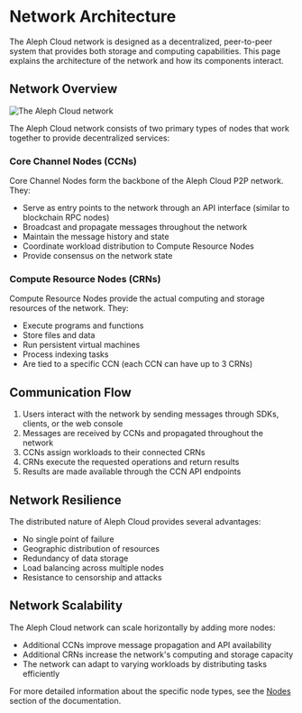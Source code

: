 # Network Architecture

The Aleph Cloud network is designed as a decentralized, peer-to-peer system that provides both storage and computing capabilities. This page explains the architecture of the network and how its components interact.

## Network Overview

![The Aleph Cloud network](/assets/images/network/CCN-Network.svg)

The Aleph Cloud network consists of two primary types of nodes that work together to provide decentralized services:

### Core Channel Nodes (CCNs)

Core Channel Nodes form the backbone of the Aleph Cloud P2P network. They:

- Serve as entry points to the network through an API interface (similar to blockchain RPC nodes)
- Broadcast and propagate messages throughout the network
- Maintain the message history and state
- Coordinate workload distribution to Compute Resource Nodes
- Provide consensus on the network state

### Compute Resource Nodes (CRNs)

Compute Resource Nodes provide the actual computing and storage resources of the network. They:

- Execute programs and functions
- Store files and data
- Run persistent virtual machines
- Process indexing tasks
- Are tied to a specific CCN (each CCN can have up to 3 CRNs)

## Communication Flow

1. Users interact with the network by sending messages through SDKs, clients, or the web console
2. Messages are received by CCNs and propagated throughout the network
3. CCNs assign workloads to their connected CRNs
4. CRNs execute the requested operations and return results
5. Results are made available through the CCN API endpoints

## Network Resilience

The distributed nature of Aleph Cloud provides several advantages:

- No single point of failure
- Geographic distribution of resources
- Redundancy of data storage
- Load balancing across multiple nodes
- Resistance to censorship and attacks

## Network Scalability

The Aleph Cloud network can scale horizontally by adding more nodes:

- Additional CCNs improve message propagation and API availability
- Additional CRNs increase the network's computing and storage capacity
- The network can adapt to varying workloads by distributing tasks efficiently

For more detailed information about the specific node types, see the [Nodes](/nodes/) section of the documentation.
